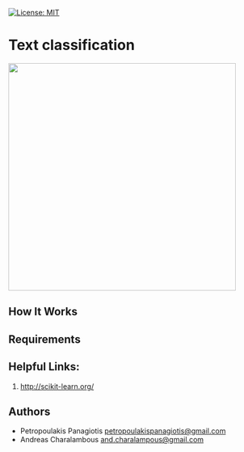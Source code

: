 [![License: MIT](https://img.shields.io/badge/License-MIT-yellow.svg)](https://opensource.org/licenses/MIT)
# Text classification
<img src="https://cdn-images-1.medium.com/max/640/1*ljCBykAJUnvaZcuPYwm4_A.png" width="450" height="450"> <br />

## How It Works

## Requirements


## Helpful Links: 
1. http://scikit-learn.org/


## Authors
* Petropoulakis Panagiotis petropoulakispanagiotis@gmail.com
* Andreas Charalambous and.charalampous@gmail.com
